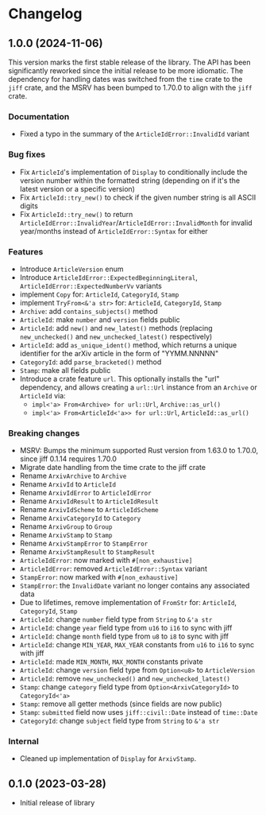 # Changelog

## 1.0.0 (2024-11-06)
This version marks the first stable release of the library. The API has been significantly reworked since the initial release to be more idiomatic. The dependency for handling dates was switched from the `time` crate to the `jiff` crate, and the MSRV has been bumped to 1.70.0 to align with the `jiff` crate.

### Documentation
- Fixed a typo in the summary of the `ArticleIdError::InvalidId` variant

### Bug fixes
- Fix `ArticleId`'s implementation of `Display` to conditionally include the version number within the formatted string (depending on if it's the latest version or a specific version)
- Fix `ArticleId::try_new()` to check if the given number string is all ASCII digits
- Fix `ArticleId::try_new()` to return `ArticleIdError::InvalidYear`/`ArticleIdError::InvalidMonth` for invalid year/months instead of `ArticleIdError::Syntax` for either

### Features
- Introduce `ArticleVersion` enum
- Introduce `ArticleIdError::ExpectedBeginningLiteral`, `ArticleIdError::ExpectedNumberVv` variants
- implement `Copy` for: `ArticleId`, `CategoryId`, `Stamp`
- implement `TryFrom<&'a str>` for: `ArticleId`, `CategoryId`, `Stamp`
- `Archive`: add `contains_subjects()` method
- `ArticleId`: make `number` and `version` fields public
- `ArticleId`: add `new()` and `new_latest()` methods (replacing `new_unchecked()` and `new_unchecked_latest()` respectively)
- `ArticleId`: add `as_unique_ident()` method, which returns a unique identifier for the arXiv article in the form of "YYMM.NNNNN"
- `CategoryId`: add `parse_bracketed()` method
- `Stamp`: make all fields public
- Introduce a crate feature `url`. This optionally installs the "url" dependency, and allows creating a `url::Url` instance from an `Archive` or `ArticleId` via:
  - `impl<'a> From<Archive> for url::Url`, `Archive::as_url()`
  - `impl<'a> From<ArticleId<'a>> for url::Url`, `ArticleId::as_url()`

### Breaking changes
- MSRV: Bumps the minimum supported Rust version from 1.63.0 to 1.70.0, since jiff 0.1.14 requires 1.70.0
- Migrate date handling from the time crate to the jiff crate
- Rename `ArxivArchive` to `Archive`
- Rename `ArxivId` to `ArticleId`
- Rename `ArxivIdError` to `ArticleIdError`
- Rename `ArxivIdResult` to `ArticleIdResult`
- Rename `ArxivIdScheme` to `ArticleIdScheme`
- Rename `ArxivCategoryId` to `Category`
- Rename `ArxivGroup` to `Group`
- Rename `ArxivStamp` to `Stamp`
- Rename `ArxivStampError` to `StampError`
- Rename `ArxivStampResult` to `StampResult`
- `ArticleIdError`: now marked with `#[non_exhaustive]`
- `ArticleIdError`: removed `ArticleIdError::Syntax` variant
- `StampError`: now marked with `#[non_exhaustive]`
- `StampError`: the `InvalidDate` variant no longer contains any associated data
- Due to lifetimes, remove implementation of `FromStr` for: `ArticleId`, `CategoryId`, `Stamp`
- `ArticleId`: change `number` field type from `String` to `&'a str`
- `ArticleId`: change `year` field type from `u16` to `i16` to sync with jiff
- `ArticleId`: change `month` field type from `u8` to `i8` to sync with jiff
- `ArticleId`: change `MIN_YEAR`, `MAX_YEAR` constants from `u16` to `i16` to sync with jiff
- `ArticleId`: made `MIN_MONTH`, `MAX_MONTH` constants private
- `ArticleId`: change `version` field type from `Option<u8>` to `ArticleVersion`
- `ArticleId`: remove `new_unchecked()` and `new_unchecked_latest()`
- `Stamp`: change `category` field type from `Option<ArxivCategoryId>` to `CategoryId<'a>`
- `Stamp`: remove all getter methods (since fields are now public)
- `Stamp`: `submitted` field now uses `jiff::civil::Date` instead of `time::Date`
- `CategoryId`: change `subject` field type from `String` to `&'a str`

### Internal
- Cleaned up implementation of `Display` for `ArxivStamp`.

## 0.1.0 (2023-03-28)

- Initial release of library
